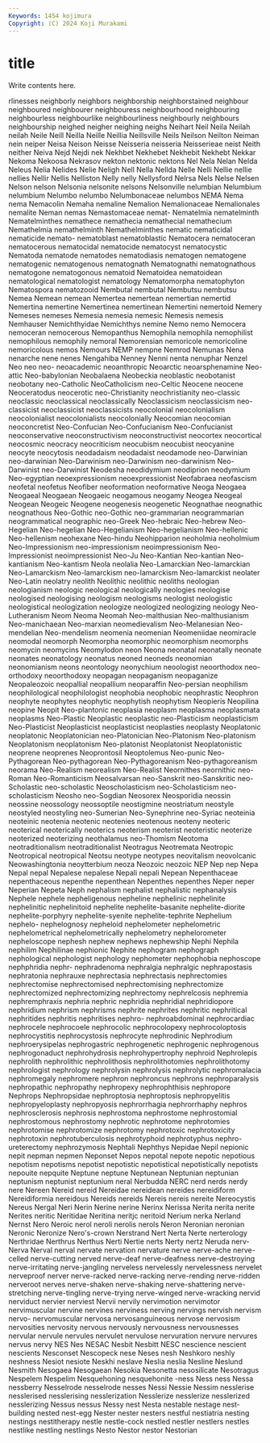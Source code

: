 ```yaml
---
Keywords: 1454 kojimura
Copyright: (C) 2024 Koji Murakami
---
```


# title

Write contents here.



rlinesses neighborly neighbors neighborship neighborstained neighbour neighboured neighbourer neighbouress
neighbourhood neighbouring neighbourless neighbourlike neighbourliness neighbourly neighbours neighbourship neighed neigher
neighing neighs Neihart Neil Neila Neilah neilah Neile Neill Neilla
Neille Neillia Neillsville Neils Neilson Neilton Neiman nein neiper Neisa
Neison Neisse Neisseria neisseria Neisserieae neist Neith neither Neiva Nejd
Nejdi nek Nekhbet Nekhebet Nekhebit Nekhebt Nekkar Nekoma Nekoosa Nekrasov
nekton nektonic nektons Nel Nela Nelan Nelda Neleus Nelia Nelides
Nelie Neligh Nell Nella Nellda Nelle Nelli Nellie nellie nellies
Nellir Nellis Nelliston Nelly nelly Nellysford Nelrsa Nels Nelse Nelsen
Nelson nelson Nelsonia nelsonite nelsons Nelsonville nelumbian Nelumbium nelumbium Nelumbo
nelumbo Nelumbonaceae nelumbos NEMA Nema nema Nemacolin Nemaha nemaline Nemalion
Nemalionaceae Nemalionales nemalite Neman nemas Nemastomaceae nemat- Nematelmia nematelminth Nematelminthes
nemathece nemathecia nemathecial nemathecium Nemathelmia nemathelminth Nemathelminthes nematic nematicidal nematicide
nemato- nematoblast nematoblastic Nematocera nematoceran nematocerous nematocidal nematocide nematocyst nematocystic
Nematoda nematode nematodes nematodiasis nematogen nematogene nematogenic nematogenous nematognath Nematognathi
nematognathous nematogone nematogonous nematoid Nematoidea nematoidean nematological nematologist nematology Nematomorpha
nematophyton Nematospora nematozooid Nembutal nembutal Nembutsu nembutsu Nemea Nemean nemean
Nemertea nemertean nemertian nemertid Nemertina nemertine Nemertinea nemertinean Nemertini nemertoid
Nemery Nemeses nemeses Nemesia nemesia nemesic Nemesis nemesis Nemhauser Nemichthyidae
Nemichthys nemine Nemo nemo Nemocera nemoceran nemocerous Nemopanthus Nemophila nemophila
nemophilist nemophilous nemophily nemoral Nemorensian nemoricole nemoricoline nemoricolous nemos Nemours
NEMP nempne Nemrod Nemunas Nena nenarche nene nenes Nengahiba Nenney
Nenni nenta nenuphar Nenzel Neo neo neo- neoacademic neoanthropic Neoarctic
neoarsphenamine Neo-attic Neo-babylonian Neobalaena Neobeckia neoblastic neobotanist neobotany neo-Catholic NeoCatholicism
neo-Celtic Neocene neocene Neoceratodus neocerotic neo-Christianity neochristianity neo-classic neoclassic neoclassical
neoclassically Neoclassicism neoclassicism neo-classicist neoclassicist neoclassicists neocolonial neocolonialism neocolonialist neocolonialists
neocolonially Neocomian neocomian neoconcretist Neo-Confucian Neo-Confucianism Neo-Confucianist neoconservative neoconstructivism neoconstructivist
neocortex neocortical neocosmic neocracy neocriticism neocubism neocubist neocyanine neocyte neocytosis
neodadaism neodadaist neodamode neo-Darwinian neo-darwinian Neo-Darwinism neo-Darwinism neo-darwinism Neo-Darwinist neo-Darwinist
Neodesha neodidymium neodiprion neodymium Neo-egyptian neoexpressionism neoexpressionist Neofabraea neofascism neofetal
neofetus Neofiber neoformation neoformative Neoga Neogaea Neogaeal Neogaean Neogaeic neogamous
neogamy Neogea Neogeal Neogean Neogeic Neogene neogenesis neogenetic Neognathae neognathic
neognathous Neo-Gothic neo-Gothic neo-grammarian neogrammarian neogrammatical neographic neo-Greek Neo-hebraic Neo-hebrew
Neo-Hegelian Neo-hegelian Neo-Hegelianism Neo-hegelianism Neo-hellenic Neo-hellenism neohexane Neo-hindu Neohipparion neoholmia
neoholmium Neo-Impressionism neo-impressionism neoimpressionism Neo-Impressionist neoimpressionist Neo-Ju Neo-Kantian Neo-kantian Neo-kantianism
Neo-kantism Neola neolalia Neo-Lamarckian Neo-lamarckian Neo-Lamarckism Neo-lamarckism neo-lamarckism Neo-lamarckist neolater
Neo-Latin neolatry neolith Neolithic neolithic neoliths neologian neologianism neologic neological
neologically neologies neologise neologised neologising neologism neologisms neologist neologistic neologistical
neologization neologize neologized neologizing neology Neo-Lutheranism Neom Neoma Neomah Neo-malthusian
Neo-malthusianism Neo-manichaean Neo-marxian neomedievalism Neo-Melanesian Neo-mendelian Neo-mendelism neomenia neomenian Neomeniidae
neomiracle neomodal neomorph Neomorpha neomorphic neomorphism neomorphs neomycin neomycins Neomylodon
neon Neona neonatal neonatally neonate neonates neonatology neonatus neoned neoneds
neonomian neonomianism neons neontology neonychium neoologist neoorthodox neo-orthodoxy neoorthodoxy neopagan
neopaganism neopaganize Neopaleozoic neopallial neopallium neoparaffin Neo-persian neophilism neophilological neophilologist
neophobia neophobic neophrastic Neophron neophyte neophytes neophytic neophytish neophytism Neopieris
Neopilina neopine Neopit Neo-plantonic neoplasia neoplasm neoplasma neoplasmata neoplasms Neo-Plastic
Neoplastic neoplastic neo-Plasticism neoplasticism Neo-Plasticist Neoplasticist neoplasticist neoplasties neoplasty Neoplatonic
neoplatonic Neoplatonician neo-Platonician Neo-Platonism Neo-platonism Neoplatonism neoplatonism Neo-platonist Neoplatonist Neoplatonistic
neoprene neoprenes Neoprontosil Neoptolemus Neo-punic Neo-Pythagorean Neo-pythagorean Neo-Pythagoreanism Neo-pythagoreanism neorama
Neo-Realism neorealism Neo-Realist Neornithes neornithic neo-Roman Neo-Romanticism Neosalvarsan neo-Sanskrit neo-Sanskritic
neo-Scholastic neo-scholastic Neoscholasticism neo-Scholasticism neo-scholasticism Neosho neo-Sogdian Neosorex Neosporidia neossin
neossine neossology neossoptile neostigmine neostriatum neostyle neostyled neostyling neo-Sumerian Neo-Synephrine
neo-Syriac neoteinia neoteinic neotenia neotenic neotenies neotenous neoteny neoteric neoterical
neoterically neoterics neoterism neoterist neoteristic neoterize neoterized neoterizing neothalamus neo-Thomism
Neotoma neotraditionalism neotraditionalist Neotragus Neotremata Neotropic Neotropical neotropical Neotsu neotype
neotypes neovitalism neovolcanic Neowashingtonia neoytterbium neoza Neozoic neozoic NEP Nep
nep Nepa Nepal nepal Nepalese nepalese Nepali nepali Nepean Nepenthaceae
nepenthaceous nepenthe nepenthean Nepenthes nepenthes Neper neper Neperian Nepeta Neph
nephalism nephalist nephalistic nephanalysis Nephele nephele nepheligenous nepheline nephelinic nephelinite
nephelinitic nephelinitoid nephelite nephelite-basanite nephelite-diorite nephelite-porphyry nephelite-syenite nephelite-tephrite Nephelium nephelo-
nephelognosy nepheloid nephelometer nephelometric nephelometrical nephelometrically nephelometry nephelorometer nepheloscope nephesh
nephew nephews nephewship Nephi Nephila nephilim Nephilinae nephionic Nephite nephogram
nephograph nephological nephologist nephology nephometer nephophobia nephoscope nephphridia nephr- nephradenoma
nephralgia nephralgic nephrapostasis nephratonia nephrauxe nephrectasia nephrectasis nephrectomies nephrectomise nephrectomised
nephrectomising nephrectomize nephrectomized nephrectomizing nephrectomy nephrelcosis nephremia nephremphraxis nephria nephric
nephridia nephridial nephridiopore nephridium nephrism nephrisms nephrite nephrites nephritic nephritical
nephritides nephritis nephritises nephro- nephroabdominal nephrocardiac nephrocele nephrocoele nephrocolic nephrocolopexy
nephrocoloptosis nephrocystitis nephrocystosis nephrocyte nephrodinic Nephrodium nephroerysipelas nephrogastric nephrogenetic nephrogenic
nephrogenous nephrogonaduct nephrohydrosis nephrohypertrophy nephroid Nephrolepis nephrolith nephrolithic nephrolithosis nephrolithotomies
nephrolithotomy nephrologist nephrology nephrolysin nephrolysis nephrolytic nephromalacia nephromegaly nephromere nephron
nephroncus nephrons nephroparalysis nephropathic nephropathy nephropexy nephrophthisis nephropore Nephrops Nephropsidae
nephroptosia nephroptosis nephropyelitis nephropyeloplasty nephropyosis nephrorrhagia nephrorrhaphy nephros nephrosclerosis nephrosis
nephrostoma nephrostome nephrostomial nephrostomous nephrostomy nephrotic nephrotome nephrotomies nephrotomise nephrotomize
nephrotomy nephrotoxic nephrotoxicity nephrotoxin nephrotuberculosis nephrotyphoid nephrotyphus nephro-ureterectomy nephrozymosis Nephtali
Nephthys Nepidae Nepil nepionic nepit nepman nepmen Neponset Nepos nepotal
nepote nepotic nepotious nepotism nepotisms nepotist nepotistic nepotistical nepotistically nepotists
nepouite nepquite Neptune neptune Neptunean Neptunian neptunian neptunism neptunist neptunium
neral Nerbudda NERC nerd nerds nerdy nere Nereen Nereid nereid
Nereidae nereidean nereides nereidiform Nereidiformia nereidous Nereids nereids Nereis nereis
nereite Nereocystis Nereus Nergal Neri Nerin Nerine nerine Nerinx Nerissa
Nerita nerita nerite Nerites neritic Neritidae Neritina neritjc neritoid Nerium
nerka Nerland Nernst Nero Neroic nerol neroli nerolis nerols Neron
Neronian neronian Neronic Neronize Nero's-crown Nerstrand Nert Nerta Nerte nerterology
Nerthridae Nerthrus Nerthus Nerti Nertie nerts Nerty nertz Neruda nerv-
Nerva Nerval nerval nervate nervation nervature nerve nerve-ache nerve-celled nerve-cutting
nerved nerve-deaf nerve-deafness nerve-destroying nerve-irritating nerve-jangling nerveless nervelessly nervelessness nervelet
nerveproof nerver nerve-racked nerve-racking nerve-rending nerve-ridden nerveroot nerves nerve-shaken nerve-shaking
nerve-shattering nerve-stretching nerve-tingling nerve-trying nerve-winged nerve-wracking nervid nerviduct nervier nerviest
Nervii nervily nervimotion nervimotor nervimuscular nervine nervines nerviness nerving nervings
nervish nervism nervo- nervomuscular nervosa nervosanguineous nervose nervosism nervosities nervosity
nervous nervously nervousness nervousnesses nervular nervule nervules nervulet nervulose nervuration
nervure nervures nervus nervy NES Nes NESAC Nesbit Nesbitt NESC
nescience nescient nescients Nesconset Nescopeck nese Neses nesh Neshkoro neshly
neshness Nesiot nesiote Neskhi neslave Neslia neslia Nesline Neslund Nesmith
Nesogaea Nesogaean Nesokia Nesonetta nesosilicate Nesotragus Nespelem Nespelim Nesquehoning nesquehonite
-ness Ness ness Nessa nessberry Nesselrode nesselrode nesses Nessi Nessie
Nessim nesslerise nesslerised nesslerising nesslerization Nesslerize nesslerize nesslerized nesslerizing Nessus
nessus Nessy nest Nesta nestable nestage nest-building nested nest-egg Nester
nester nesters nestful nestiatria nesting nestings nestitherapy nestle nestle-cock nestled
nestler nestlers nestles nestlike nestling nestlings Nesto Nestor nestor Nestorian
